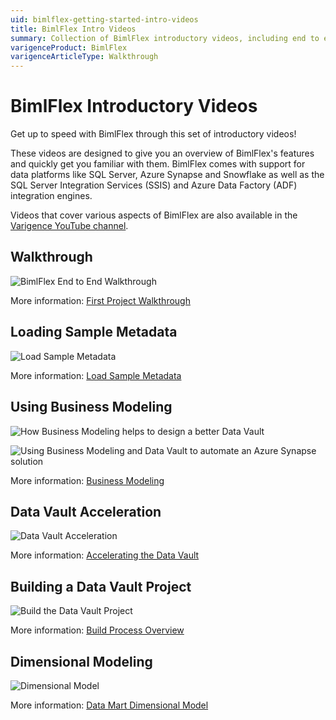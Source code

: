 ```yaml
---
uid: bimlflex-getting-started-intro-videos
title: BimlFlex Intro Videos
summary: Collection of BimlFlex introductory videos, including end to end walkthrough, loading sample metadata, data vault acceleration, and building a data vault project and dimensional models
varigenceProduct: BimlFlex
varigenceArticleType: Walkthrough
---
```

# BimlFlex Introductory Videos

Get up to speed with BimlFlex through this set of introductory videos!

These videos are designed to give you an overview of BimlFlex's features and quickly get you familiar with them. BimlFlex comes with support for data platforms like SQL Server, Azure Synapse and Snowflake as well as the SQL Server Integration Services (SSIS) and Azure Data Factory (ADF) integration engines.

Videos that cover various aspects of BimlFlex are also available in the [Varigence YouTube channel](https://www.youtube.com/user/varigence).

## Walkthrough

![BimlFlex End to End Walkthrough](https://www.youtube.com/watch?v=6BgkXqjDtvY?rel=0&autoplay=0 "BimlFlex End to End Walkthrough")

More information: [First Project Walkthrough](xref:bimlflex-getting-started-first-project-walkthrough)

## Loading Sample Metadata

![Load Sample Metadata](https://www.youtube.com/watch?v=2rL853XpST4?rel=0&autoplay=0 "Load Sample Metadata")

More information: [Load Sample Metadata](xref:bimlflex-sample-metadata)

## Using Business Modeling

![How Business Modeling helps to design a better Data Vault](https://www.youtube.com/watch?v=tNbPGnFr8AI)

![Using Business Modeling and Data Vault to automate an Azure Synapse solution](https://www.youtube.com/watch?v=EeDTDV__cBM)

More information: [Business Modeling](xref:bimlflex-business-modeling)

## Data Vault Acceleration

![Data Vault Acceleration](https://www.youtube.com/watch?v=w1UTANpF_ug?rel=0&autoplay=0 "Data Vault Acceleration")

More information: [Accelerating the Data Vault](xref:bimlflex-data-vault-accelerator)

## Building a Data Vault Project

![Build the Data Vault Project](https://www.youtube.com/watch?v=qYu8pwqgAm0?rel=0&autoplay=0 "Build the Data Vault Project")

More information: [Build Process Overview](xref:bimlflex-build-solution-overview)

## Dimensional Modeling

![Dimensional Model](https://www.youtube.com/watch?v=UKq-libt3xg?rel=0&autoplay=0 "Dimensional Model")

More information: [Data Mart Dimensional Model](xref:bimlflex-data-delivery-index)
